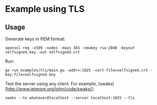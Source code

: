 # Example using TLS

## Usage

Generate keys in PEM format:

`openssl req -x509 -nodes -days 365 -newkey rsa:2048 -keyout selfsigned.key -out selfsigned.crt`

Run:

`go run examples/tls/main.go -addr=:1025 -cert-file=selfsigned.crt -key-file=selfsigned.key`

Test the server using any client. For example, (swaks)[http://www.jetmore.org/john/code/swaks/]:

`swaks --to whatever@localhost --server localhost:1025 --tls`
